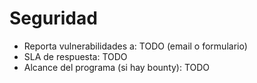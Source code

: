 # Seguridad

- Reporta vulnerabilidades a: TODO (email o formulario)
- SLA de respuesta: TODO
- Alcance del programa (si hay bounty): TODO
